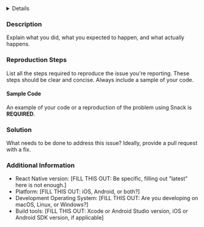 <details>
  **Issues that do not describe a bug or do not fill out the template below will be closed**

  We use GitHub Issues exclusively for tracking bugs in React Native.

  - If you're looking for help with your code, consider asking on Stack Overflow instead: http://stackoverflow.com/questions/tagged/react-native
  - Want to know more about future plans? Check out the roadmap: https://github.com/facebook/react-native/wiki/Roadmap
  - Have a feature request that is not covered in the roadmap? Submit it here: https://react-native.canny.io/feature-requests

  ## Reporting bugs

  Want to **report a bug**? Please read the bug reporting guidelines: https://github.com/facebook/react-native/blob/master/CONTRIBUTING.md#bugs
</details>

### Description

Explain what you did, what you expected to happen, and what actually happens.

### Reproduction Steps

List all the steps required to reproduce the issue you're reporting. These steps should be clear and concise. Always include a sample of your code.

#### Sample Code

An example of your code or a reproduction of the problem using Snack is **REQUIRED**.

### Solution

What needs to be done to address this issue? Ideally, provide a pull request with a fix.

### Additional Information

* React Native version: [FILL THIS OUT: Be specific, filling out "latest" here is not enough.]
* Platform: [FILL THIS OUT: iOS, Android, or both?]
* Development Operating System: [FILL THIS OUT: Are you developing on macOS, Linux, or Windows?]
* Build tools: [FILL THIS OUT: Xcode or Android Studio version, iOS or Android SDK version, if applicable]
